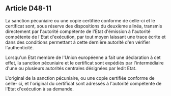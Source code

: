 Article D48-11
----
La sanction pécuniaire ou une copie certifiée conforme de celle-ci et le
certificat sont, sous réserve des dispositions du deuxième alinéa, transmis
directement par l'autorité compétente de l'Etat d'émission à l'autorité
compétente de l'Etat d'exécution, par tout moyen laissant une trace écrite et
dans des conditions permettant à cette dernière autorité d'en vérifier
l'authenticité.

Lorsqu'un Etat membre de l'Union européenne a fait une déclaration à cet effet,
la sanction pécuniaire et le certificat sont expédiés par l'intermédiaire d'une
ou plusieurs autorités centrales désignées par ledit Etat.

L'original de la sanction pécuniaire, ou une copie certifiée conforme de celle-
ci, et l'original du certificat sont adressés à l'autorité compétente de l'Etat
d'exécution à sa demande.
